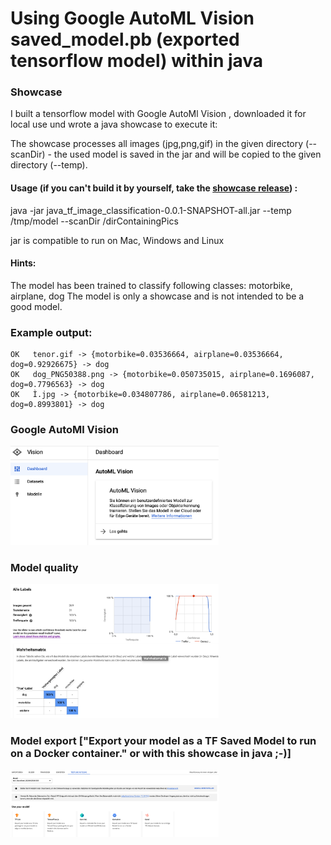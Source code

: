 # Using Google AutoML Vision saved_model.pb (exported tensorflow model) within java

### Showcase
I built a tensorflow model with Google AutoMl Vision , downloaded it for local use und wrote a java showcase to execute it:

The showcase processes all images (jpg,png,gif) in the given directory (--scanDir) - the used model is saved in the jar and will be copied to the given directory (--temp).

#### Usage (if you can't build it by yourself, take the [showcase release](https://github.com/deltatree/java_tf_image_classification/releases/download/showcase/java_tf_image_classification-0.0.1-SNAPSHOT-all.jar)) :
java -jar java_tf_image_classification-0.0.1-SNAPSHOT-all.jar --temp /tmp/model --scanDir /dirContainingPics 

jar is compatible to run on Mac, Windows and Linux

#### Hints:
The model has been trained to classify following classes: motorbike, airplane, dog
The model is only a showcase and is not intended to be a good model.

### Example output:
```
OK   tenor.gif -> {motorbike=0.03536664, airplane=0.03536664, dog=0.92926675} -> dog
OK   dog_PNG50388.png -> {motorbike=0.050735015, airplane=0.1696087, dog=0.7796563} -> dog
OK   Ì.jpg -> {motorbike=0.034807786, airplane=0.06581213, dog=0.8993801} -> dog
```

### Google AutoMl Vision
<img src="documentation/vision.png" width="333">

### Model quality
<img src="documentation/quality.png" width="333">

### Model export ["Export your model as a TF Saved Model to run on a Docker container." or with this showcase in java ;-)]
<img src="documentation/export.png" width="333">


